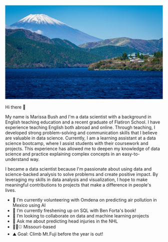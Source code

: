 ### 
<p align="center">
  <img src="https://raw.githubusercontent.com/Marissa841/Marissa841/main/sandra-yager-MhcCqqqYolA-unsplash.jpg" width="700" height="300">
</p>



Hi there 👋

My name is Marissa Bush and I'm a data scientist with a background in English teaching education and a recent graduate of Flatiron School. I have experience teaching English both abroad and online. Through teaching, I developed strong problem-solving and communication skills that I believe are valuable in data science. Currently, I am a learning assistant at a data science bootcamp, where I assist students with their coursework and projects. This experience has allowed me to deepen my knowledge of data science and practice explaining complex concepts in an easy-to-understand way.

I became a data scientist because I'm passionate about using data and science-backed analysis to solve problems and create positive impact. By leveraging my skills in data analysis and visualization, I hope to make meaningful contributions to projects that make a difference in people's lives.


- 🔭 I’m currently volunteering with Omdena on predicting air pollution in Mexico using AI
- 🌱 I’m currently freshening up on SQL with Ben Forta's book!
- 👯 I’m looking to collaborate on data and machine learning projects
- 💬 Ask me about predicting head injuries in the NHL
- 🏈🥩⚾ Missouri-based
- ⛰️ Goal: Climb Mt.Fuji before the year is out! 
